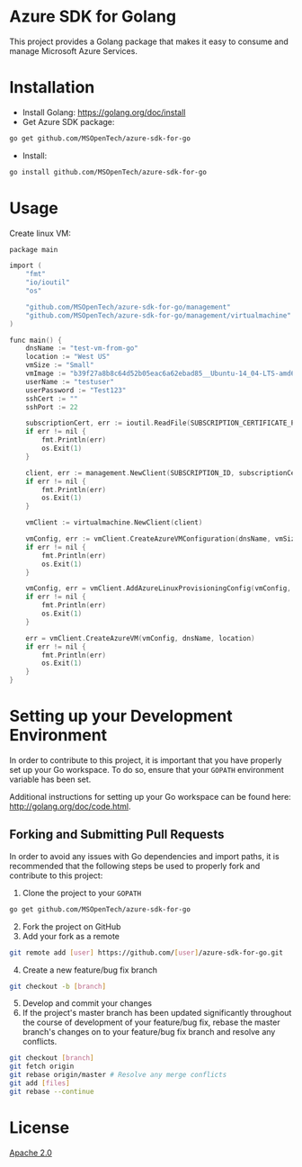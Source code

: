 # Azure SDK for Golang
This project provides a Golang package that makes it easy to consume and manage Microsoft Azure Services.

# Installation
- Install Golang: https://golang.org/doc/install
- Get Azure SDK package:

```sh
go get github.com/MSOpenTech/azure-sdk-for-go
```
- Install:

```sh
go install github.com/MSOpenTech/azure-sdk-for-go
```

# Usage

Create linux VM:

```C
package main

import (
    "fmt"
	"io/ioutil"
    "os"

    "github.com/MSOpenTech/azure-sdk-for-go/management"
    "github.com/MSOpenTech/azure-sdk-for-go/management/virtualmachine"
)

func main() {
    dnsName := "test-vm-from-go"
    location := "West US"
    vmSize := "Small"
    vmImage := "b39f27a8b8c64d52b05eac6a62ebad85__Ubuntu-14_04-LTS-amd64-server-20140724-en-us-30GB"
    userName := "testuser"
    userPassword := "Test123"
    sshCert := ""
    sshPort := 22

	subscriptionCert, err := ioutil.ReadFile(SUBSCRIPTION_CERTIFICATE_PATH)
	if err != nil {
        fmt.Println(err)
        os.Exit(1)
    }

    client, err := management.NewClient(SUBSCRIPTION_ID, subscriptionCert)
    if err != nil {
    	fmt.Println(err)
    	os.Exit(1)
    }

    vmClient := virtualmachine.NewClient(client)

    vmConfig, err := vmClient.CreateAzureVMConfiguration(dnsName, vmSize, vmImage, location)
    if err != nil {
    	fmt.Println(err)
    	os.Exit(1)
    }

    vmConfig, err = vmClient.AddAzureLinuxProvisioningConfig(vmConfig, userName, userPassword, sshCert, sshPort)
    if err != nil {
    	fmt.Println(err)
    	os.Exit(1)
    }

    err = vmClient.CreateAzureVM(vmConfig, dnsName, location)
    if err != nil {
    	fmt.Println(err)
    	os.Exit(1)
    }
}
```

# Setting up your Development Environment

In order to contribute to this project, it is important that you have properly set up your Go workspace. To do so, ensure that your `GOPATH` environment variable has been set.

Additional instructions for setting up your Go workspace can be found here: http://golang.org/doc/code.html.

## Forking and Submitting Pull Requests

In order to avoid any issues with Go dependencies and import paths, it is recommended that the following steps be used to properly fork and contribute to this project:

1. Clone the project to your `GOPATH`

  ```sh
  go get github.com/MSOpenTech/azure-sdk-for-go
  ```

2. Fork the project on GitHub
3. Add your fork as a remote

  ```sh
  git remote add [user] https://github.com/[user]/azure-sdk-for-go.git
  ```

4. Create a new feature/bug fix branch

  ```sh
  git checkout -b [branch]
  ```

5. Develop and commit your changes
6. If the project's master branch has been updated significantly throughout the course of development of your feature/bug fix, rebase the master branch's changes on to your feature/bug fix branch and resolve any conflicts.

  ```sh
  git checkout [branch]
  git fetch origin
  git rebase origin/master # Resolve any merge conflicts
  git add [files]
  git rebase --continue
  ```

# License
[Apache 2.0](LICENSE-2.0.txt)
